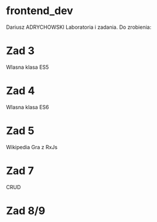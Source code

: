 # frontend_dev
Dariusz ADRYCHOWSKI
Laboratoria i zadania.
Do zrobienia:
# Zad 3
Wlasna klasa ES5

# Zad 4
Wlasna klasa ES6

# Zad 5
Wikipedia
Gra z RxJs

# Zad 7
CRUD

# Zad 8/9



